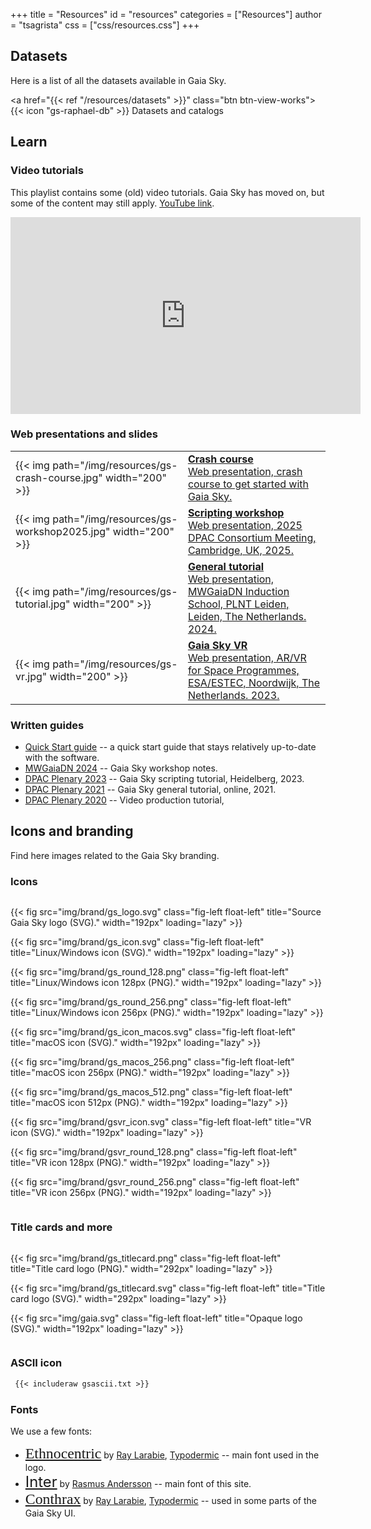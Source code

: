 +++
title = "Resources"
id = "resources"
categories = ["Resources"]
author = "tsagrista"
css = ["css/resources.css"]
+++

## Datasets

Here is a list of all the datasets available in Gaia Sky.

<a href="{{< ref "/resources/datasets" >}}" class="btn btn-view-works">{{< icon "gs-raphael-db" >}} Datasets and catalogs</a>

## Learn

### Video tutorials

This playlist contains some (old) video tutorials. Gaia Sky has moved on, but some of the content may still apply. [YouTube link](https://www.youtube.com/playlist?list=PLDZ2SS9VxN5sKQUO_60Eceuft9M1OQogE).

<iframe width="560" height="315" src="https://www.youtube.com/embed/videoseries?si=X3mMDW_VW6tMqhtg&amp;list=PLDZ2SS9VxN5sKQUO_60Eceuft9M1OQogE" title="YouTube video player" frameborder="0" allow="accelerometer; autoplay; clipboard-write; encrypted-media; gyroscope; picture-in-picture; web-share" referrerpolicy="strict-origin-when-cross-origin" allowfullscreen></iframe>

### Web presentations and slides

|                          |                                                        |
|--------------------------|--------------------------------------------------------|
|{{< img path="/img/resources/gs-crash-course.jpg" width="200" >}} | [**Crash course**<br>Web presentation, crash course to get started with Gaia Sky.](https://gaia.ari.uni-heidelberg.de/gaiasky/presentation/gaiasky-crash-course/)            |
|{{< img path="/img/resources/gs-workshop2025.jpg" width="200" >}} | [**Scripting workshop**<br>Web presentation, 2025 DPAC Consortium Meeting, Cambridge, UK, 2025.](https://gaia.ari.uni-heidelberg.de/gaiasky/presentation/202504/)            |
|{{< img path="/img/resources/gs-tutorial.jpg" width="200" >}} | [**General tutorial**<br>Web presentation, MWGaiaDN Induction School, PLNT Leiden, Leiden, The Netherlands. 2024.](https://gaia.ari.uni-heidelberg.de/gaiasky/presentation/202402/mwgaiadn/)            |
|{{< img path="/img/resources/gs-vr.jpg" width="200" >}} | [**Gaia Sky VR**<br>Web presentation, AR/VR for Space Programmes, ESA/ESTEC, Noordwijk, The Netherlands. 2023.](https://gaia.ari.uni-heidelberg.de/gaiasky/presentation/202312/)            |


### Written guides

- [Quick Start guide](http://docs.gaiasky.space/master/Quick-start-guide.html) -- a quick start guide that stays relatively up-to-date with the software.
- [MWGaiaDN 2024](http://docs.gaiasky.space/master/workshops/mwgaiadn-plntleiden-2024.html) -- Gaia Sky workshop notes.
- [DPAC Plenary 2023](http://docs.gaiasky.space/3.5.8/workshops/dpac-plenary-hdb-2023.html) -- Gaia Sky scripting tutorial, Heidelberg, 2023.
- [DPAC Plenary 2021](http://docs.gaiasky.space/3.5.8/workshops/dpac-plenary-online-2021.html) -- Gaia Sky general tutorial, online, 2021.
- [DPAC Plenary 2020](http://docs.gaiasky.space/3.5.8/workshops/dpac-plenary-online-2021.html) -- Video production tutorial, 

## Icons and branding

Find here images related to the Gaia Sky branding.

### Icons

<div style="display: inline-table;">

{{< fig src="img/brand/gs_logo.svg" class="fig-left float-left" title="Source Gaia Sky logo (SVG)." width="192px" loading="lazy" >}}

{{< fig src="img/brand/gs_icon.svg" class="fig-left float-left" title="Linux/Windows icon (SVG)." width="192px" loading="lazy" >}}

{{< fig src="img/brand/gs_round_128.png" class="fig-left float-left" title="Linux/Windows icon 128px (PNG)." width="192px" loading="lazy" >}}

{{< fig src="img/brand/gs_round_256.png" class="fig-left float-left" title="Linux/Windows icon 256px (PNG)." width="192px" loading="lazy" >}}

{{< fig src="img/brand/gs_icon_macos.svg" class="fig-left float-left" title="macOS icon (SVG)." width="192px" loading="lazy" >}}

{{< fig src="img/brand/gs_macos_256.png" class="fig-left float-left" title="macOS icon 256px (PNG)." width="192px" loading="lazy" >}}

{{< fig src="img/brand/gs_macos_512.png" class="fig-left float-left" title="macOS icon 512px (PNG)." width="192px" loading="lazy" >}}

{{< fig src="img/brand/gsvr_icon.svg" class="fig-left float-left" title="VR icon (SVG)." width="192px" loading="lazy" >}}

{{< fig src="img/brand/gsvr_round_128.png" class="fig-left float-left" title="VR icon 128px (PNG)." width="192px" loading="lazy" >}}

{{< fig src="img/brand/gsvr_round_256.png" class="fig-left float-left" title="VR icon 256px (PNG)." width="192px" loading="lazy" >}}

</div>

### Title cards and more

<div style="display: inline-table;">

{{< fig src="img/brand/gs_titlecard.png" class="fig-left float-left" title="Title card logo (PNG)." width="292px" loading="lazy" >}}

{{< fig src="img/brand/gs_titlecard.svg" class="fig-left float-left" title="Title card logo (SVG)." width="292px" loading="lazy" >}}

{{< fig src="img/gaia.svg" class="fig-left float-left" title="Opaque logo (SVG)." width="192px" loading="lazy" >}}

</div>

### ASCII icon
```txt
 {{< includeraw gsascii.txt >}}
```

### Fonts

We use a few fonts:

-  <span style="font-size: 1.7em; font-family: ethnocentric;">[Ethnocentric](https://typodermicfonts.com/ethnocentric/)</span> by [Ray Larabie](https://en.wikipedia.org/wiki/Ray_Larabie), [Typodermic](https://typodermicfonts.com/) -- main font used in the logo.
- <span style="font-size: 1.7em; font-family: Inter;">[Inter](https://fonts.google.com/specimen/Inter?query=Inter)</span> by [Rasmus Andersson](https://rsms.me/inter) -- main font of this site.
- <span style="font-size: 1.7em; font-family: conthrax;">[Conthrax](https://typodermicfonts.com/conthrax/)</span> by [Ray Larabie](https://en.wikipedia.org/wiki/Ray_Larabie), [Typodermic](https://typodermicfonts.com/) -- used in some parts of the Gaia Sky UI.


